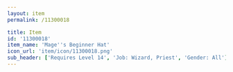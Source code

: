 ```yaml
---
layout: item
permalink: /11300018

title: Item
id: '11300018'
item_name: 'Mage''s Beginner Hat'
icon_url: 'item/icon/11300018.png'
sub_header: ['Requires Level 14', 'Job: Wizard, Priest', 'Gender: All']
---
```

